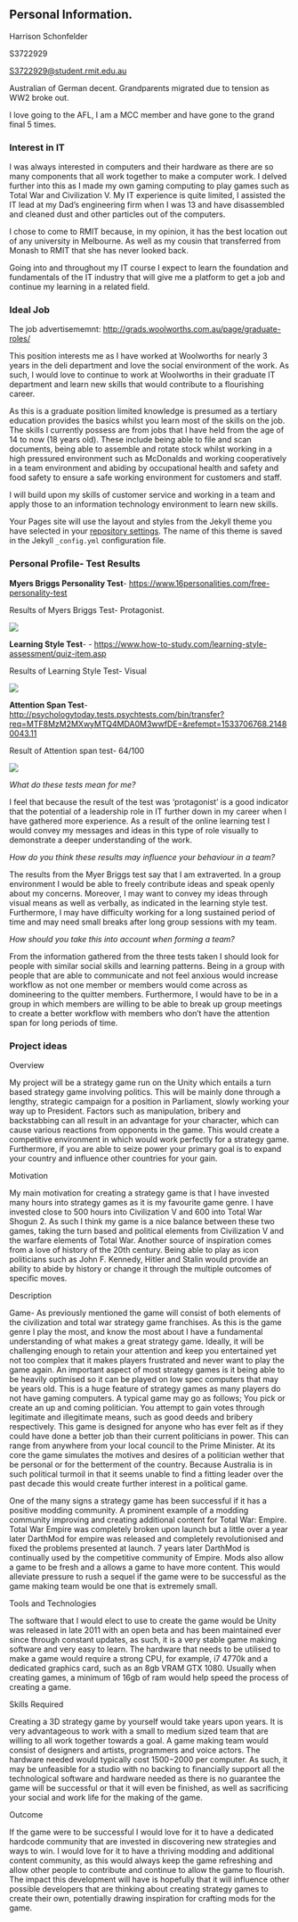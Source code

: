 ## Personal Information. 
Harrison Schonfelder

S3722929

S3722929@student.rmit.edu.au

Australian of German decent. Grandparents migrated due to tension as WW2 broke out. 

I love going to the AFL, I am a MCC member and have gone to the grand final 5 times.

### Interest in IT

I was always interested in computers and their hardware as there are so many components that all work together to make a computer work. I delved further into this as I made my own gaming computing to play games such as Total War and Civilization V. My IT experience is quite limited, I assisted the IT lead at my Dad’s engineering firm when I was 13 and have disassembled and cleaned dust and other particles out of the computers. 


I chose to come to RMIT because, in my opinion, it has the best location out of any university in Melbourne. As well as my cousin that transferred from Monash to RMIT that she has never looked back.


Going into and throughout my IT course I expect to learn the foundation and fundamentals of the IT industry that will give me a platform to get a job and continue my learning in a related field. 



### Ideal Job

The job advertisememnt: http://grads.woolworths.com.au/page/graduate-roles/


This position interests me as I have worked at Woolworths for nearly 3 years in the deli department and love the social environment of the work. As such, I would love to continue to work at Woolworths in their graduate IT department and learn new skills that would contribute to a flourishing career.  


As this is a graduate position limited knowledge is presumed as a tertiary education provides the basics whilst you learn most of the skills on the job. The skills I currently possess are from jobs that I have held from the age of 14 to now (18 years old). These include being able to file and scan documents, being able to assemble and rotate stock whilst working in a high pressured environment such as McDonalds and working cooperatively in a team environment and abiding by occupational health and safety and food safety to ensure a safe working environment for customers and staff.


I will build upon my skills of customer service and working in a team and apply those to an information technology environment to learn new skills. 


Your Pages site will use the layout and styles from the Jekyll theme you have selected in your [repository settings](https://github.com/HarrySchon123/HarrysIntroProfile/settings). The name of this theme is saved in the Jekyll `_config.yml` configuration file.

### Personal Profile- Test Results

**Myers Briggs Personality Test**- https://www.16personalities.com/free-personality-test

Results of Myers Briggs Test- Protagonist. 


![](Github/MyerBriggs.png)


**Learning Style Test**- - https://www.how-to-study.com/learning-style-assessment/quiz-item.asp

Results of Learning Style Test- Visual

![](Github/%20LTS.png)


**Attention Span Test**- http://psychologytoday.tests.psychtests.com/bin/transfer?req=MTF8MzM2MXwyMTQ4MDA0M3wwfDE=&refempt=1533706768.21480043.11

Result of Attention span test- 64/100

![](Github/SPAN.png)

*What do these tests mean for me?* 

I feel that because the result of the test was ‘protagonist’ is a good indicator that the potential of a leadership role in IT further down in my career when I have gathered more experience.  As a result of the online learning test I would convey my messages and ideas in this type of role visually to demonstrate a deeper understanding of the work. 


*How do you think these results may influence your behaviour in a team?*

The results from the Myer Briggs test say that I am extraverted. In a group environment I would be able to freely contribute ideas and speak openly about my concerns. Moreover, I may want to convey my ideas through visual means as well as verbally, as indicated in the learning style test. Furthermore, I may have difficulty working for a long sustained period of time and may need small breaks after long group sessions with my team. 


*How should you take this into account when forming a team?*

From the information gathered from the three tests taken I should look for people with similar social skills and learning patterns. Being in a group with people that are able to communicate and not feel anxious would increase workflow as not one member or members would come across as domineering to the quitter members. Furthermore, I would have to be in a group in which members are willing to be able to break up group meetings to create a better workflow with members who don’t have the attention span for long periods of time. 


### Project ideas 


Overview


My project will be a strategy game run on the Unity which entails a turn based strategy game involving politics. This will be mainly done through a lengthy, strategic campaign for a position in Parliament, slowly working your way up to President. Factors such as manipulation, bribery and backstabbing can all result in an advantage for your character, which can cause various reactions from opponents in the game.  This would create a competitive environment in which would work perfectly for a strategy game. Furthermore, if you are able to seize power your primary goal is to expand your country and influence other countries for your gain. 



Motivation


My main motivation for creating a strategy game is that I have invested many hours into strategy games as it is my favourite game genre. I have invested close to 500 hours into Civilization V and 600 into Total War Shogun 2. As such I think my game is a nice balance between these two games, taking the turn based and political elements from Civilization V and the warfare elements of Total War. Another source of inspiration comes from a love of history of the 20th century. Being able to play as icon politicians such as John F. Kennedy, Hitler and Stalin would provide an ability to abide by history or change it through the multiple outcomes of specific moves. 



Description


Game- As previously mentioned the game will consist of both elements of the civilization and total war strategy game franchises. As this is the game genre I play the most, and know the most about I have a fundamental understanding of what makes a great strategy game. Ideally, it will be challenging enough to retain your attention and keep you entertained yet not too complex that it makes players frustrated and never want to play the game again. An important aspect of most strategy games is it being able to be heavily optimised so it can be played on low spec computers that may be years old. This is a huge feature of strategy games as many players do not have gaming computers. A typical game may go as follows; You pick or create an up and coming politician. You attempt to gain votes through legitimate and illegitimate means, such as good deeds and bribery respectively. This game is designed for anyone who has ever felt as if they could have done a better job than their current politicians in power. This can range from anywhere from your local council to the Prime Minister. At its core the game simulates the motives and desires of a politician wether that be personal or for the betterment of the country. Because Australia is in such political turmoil in that it seems unable to find a fitting leader over the past decade this would create further interest in a political game. 


One of the many signs a strategy game has been successful if it has a positive modding community. A prominent example of a modding community improving and creating additional content for Total War: Empire. Total War Empire was completely broken upon launch but a little over a year later DarthMod for empire was released and completely revolutionised and fixed the problems presented at launch. 7 years later DarthMod is continually used by the competitive community of Empire. Mods also allow a game to be fresh and a allows a game to have more content. This would alleviate pressure to rush a sequel if the game were to be successful as the game making team would be one that is extremely small. 



Tools and Technologies 


The software that I would elect to use to create the game would be Unity was released in late 2011 with an open beta and has been maintained ever since through constant updates, as such, it is a very stable game making software and very easy to learn. The hardware that needs to be utilised to make a game would require a strong CPU, for example, i7 4770k and a dedicated graphics card, such as an 8gb VRAM GTX 1080. Usually when creating games, a minimum of 16gb of ram would help speed the process of creating a game.



Skills Required


Creating a 3D strategy game by yourself would take years upon years. It is very advantageous to work with a small to medium sized team that are willing to all work together towards a goal. A game making team would consist of designers and artists, programmers and voice actors. The hardware needed would typically cost $1500-$2000 per computer. As such, it may be unfeasible for a studio with no backing to financially support all the technological software and hardware needed as there is no guarantee the game will be successful or that it will even be finished, as well as sacrificing your social and work life for the making of the game. 

Outcome


If the game were to be successful I would love for it to have a dedicated hardcode community that are invested in discovering new strategies and ways to win. I would love for it to have a thriving modding and additional content community, as this would always keep the game refreshing and allow other people to contribute and continue to allow the game to flourish. The impact this development will have is hopefully that it will influence other possible developers that are thinking about creating strategy games to create their own, potentially drawing inspiration for crafting mods for the game.



